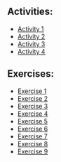 <!DOCTYPE html>
<html>
<head>
    <title>Activities and Exercises</title>
</head>
<body>

<h2>Activities:</h2>

<ul>
    <li><a href="https://github.com/laganzonj/exercise_activity-CSST104-3B/blob/ef12d6f62645f822e078fd9884b2ee19e68b1575/Activities/3B_LAGANZON_ACT1.ipynb">Activity 1</a></li>
    <li><a href="https://github.com/laganzonj/exercise_activity-CSST104-3B/blob/ef12d6f62645f822e078fd9884b2ee19e68b1575/Activities/3B_LAGANZON_ACT2.ipynb">Activity 2</a></li>
    <li><a href="https://github.com/laganzonj/exercise_activity-CSST104-3B/blob/ef12d6f62645f822e078fd9884b2ee19e68b1575/Activities/3B_LAGANZON_ACT3.ipynb">Activity 3</a></li>
    <li><a href="https://github.com/laganzonj/exercise_activity-CSST104-3B/blob/ef12d6f62645f822e078fd9884b2ee19e68b1575/Activities/3B_LAGANZON_ACT4.ipynb">Activity 4</a></li>
</ul>

<h2>Exercises:</h2>

<ul>
    <li><a href="https://github.com/laganzonj/exercise_activity-CSST104-3B/blob/ef12d6f62645f822e078fd9884b2ee19e68b1575/Exercises/3B-LAGANZON-EXER1.ipynb">Exercise 1</a></li>
    <li><a href="https://github.com/laganzonj/exercise_activity-CSST104-3B/blob/ef12d6f62645f822e078fd9884b2ee19e68b1575/Exercises/3B_LAGANZON_EXER2.ipynb">Exercise 2</a></li>
    <li><a href="https://github.com/laganzonj/exercise_activity-CSST104-3B/blob/ef12d6f62645f822e078fd9884b2ee19e68b1575/Exercises/3B_LAGANZON_EXER3.ipynb">Exercise 3</a></li>
    <li><a href="https://github.com/laganzonj/exercise_activity-CSST104-3B/blob/ef12d6f62645f822e078fd9884b2ee19e68b1575/Exercises/3B_LAGANZON_EXER4.ipynb">Exercise 4</a></li>
    <li><a href="https://github.com/laganzonj/exercise_activity-CSST104-3B/blob/ef12d6f62645f822e078fd9884b2ee19e68b1575/Exercises/3B_LAGANZON_EXER5.ipynb">Exercise 5</a></li>
    <li><a href="https://github.com/laganzonj/exercise_activity-CSST104-3B/blob/ef12d6f62645f822e078fd9884b2ee19e68b1575/Exercises/3B_LAGANZON_EXER6.ipynb">Exercise 6</a></li>
    <li><a href="https://github.com/laganzonj/exercise_activity-CSST104-3B/blob/ef12d6f62645f822e078fd9884b2ee19e68b1575/Exercises/3B_LAGANZON_EXER7.ipynb">Exercise 7</a></li>
    <li><a href="https://github.com/laganzonj/exercise_activity-CSST104-3B/blob/ef12d6f62645f822e078fd9884b2ee19e68b1575/Exercises/3B_LAGANZON_EXER8.ipynb">Exercise 8</a></li>
    <li><a href="https://github.com/laganzonj/exercise_activity-CSST104-3B/blob/ef12d6f62645f822e078fd9884b2ee19e68b1575/Exercises/3B_LAGANZON_MIDTERM.ipynb">Exercise 9</a></li>
</ul>

</body>
</html>
